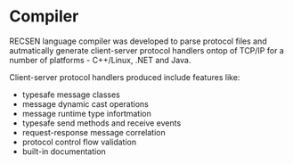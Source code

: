 # Compiler

RECSEN language compiler was developed to parse protocol files and autmatically generate client-server protocol handlers ontop of TCP/IP for a number of platforms - C++/Linux, .NET and Java.

Client-server protocol handlers produced include features like:

* typesafe message classes
* message dynamic cast operations
* message runtime type infortmation
* typesafe send methods and receive events
* request-response message correlation
* protocol control flow validation
* built-in documentation